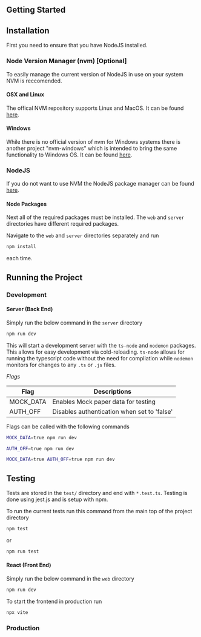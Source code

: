 

## Getting Started



## Installation

First you need to ensure that you have NodeJS installed.


### Node Version Manager (nvm) \[Optional\]

To easily manage the current version of NodeJS in use on your system NVM is reccomended. 

#### OSX and Linux

The offical NVM repository supports Linux and MacOS. It can be found [here](https://github.com/nvm-sh/nvm).

#### Windows

While there is no official version of nvm for Windows systems there is another project "nvm-windows" which is intended to bring the same functionality to Windows OS. It can be found [here](https://github.com/coreybutler/nvm-windows).

### NodeJS

If you do not want to use NVM the NodeJS package manager can be found [here](https://nodejs.org/en/download/package-manager).


#### Node Packages

Next all of the required packages must be installed. The `web` and `server` directories have different required packages.

Navigate to the `web` and `server` directories separately and run
```sh
npm install
```
each time.

## Running the Project

### Development

#### Server (Back End)

Simply run the below command in the `server` directory

```sh
npm run dev
```

This will start a development server with the `ts-node` and `nodemon` packages. This allows for easy development via cold-reloading. `ts-node` allows for running the typescript code without the need for compliation while `nodemon` monitors for changes to any `.ts` or `.js` files.

_Flags_


| Flag | Descriptions |
| --- | --- |
| MOCK_DATA | Enables Mock paper data for testing | 
| AUTH_OFF | Disables authentication when set to 'false' |

Flags can be called with the following commands

```sh
MOCK_DATA=true npm run dev

AUTH_OFF=true npm run dev

MOCK_DATA=true AUTH_OFF=true npm run dev
```


## Testing

Tests are stored in the `test/` directory and end with `*.test.ts`. Testing is done using jest.js and is setup with npm.

To run the current tests run this command from the main top of the project directory
```sh
npm test
```
or
```sh
npm run test
```

#### React (Front End)

Simply run the below command in the `web` directory

```sh
npm run dev
```

To start the frontend in production run 

```sh
npx vite
```

### Production





